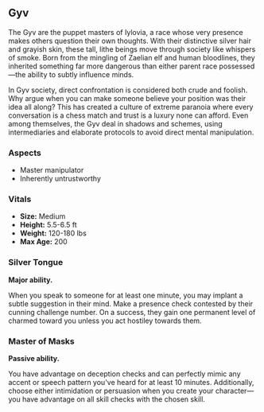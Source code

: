 ## Gyv

The Gyv are the puppet masters of Iylovia, a race whose very presence makes others question their own thoughts. With their distinctive silver hair and grayish skin, these tall, lithe beings move through society like whispers of smoke. Born from the mingling of Zaelian elf and human bloodlines, they inherited something far more dangerous than either parent race possessed—the ability to subtly influence minds.

In Gyv society, direct confrontation is considered both crude and foolish. Why argue when you can make someone believe your position was their idea all along? This has created a culture of extreme paranoia where every conversation is a chess match and trust is a luxury none can afford. Even among themselves, the Gyv deal in shadows and schemes, using intermediaries and elaborate protocols to avoid direct mental manipulation.

### Aspects

- Master manipulator
- Inherently untrustworthy

### Vitals

- **Size:** Medium
- **Height:** 5.5-6.5 ft
- **Weight:** 120-180 lbs
- **Max Age:** 200

### Silver Tongue

**Major ability.**

When you speak to someone for at least one minute, you may implant a subtle suggestion in their mind. Make a presence check contested by their cunning challenge number. On a success, they gain one permanent level of charmed toward you unless you act hostiley towards them.

### Master of Masks

**Passive ability.**

You have advantage on deception checks and can perfectly mimic any accent or speech pattern you've heard for at least 10 minutes. Additionally, choose either intimidation or persuasion when you create your character—you have advantage on all skill checks with the chosen skill.
